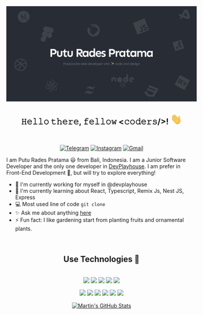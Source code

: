 <div align="center">
  <img src="https://github.com/radespratama/radespratama/blob/main/static/Banner.jpg" />
  <h2 align="center"> 𝙷𝚎𝚕𝚕𝚘 𝚝𝚑𝚎𝚛𝚎, 𝚏𝚎𝚕𝚕𝚘𝚠 <𝚌𝚘𝚍𝚎𝚛𝚜/>! 
  <img src="https://raw.githubusercontent.com/ABSphreak/ABSphreak/master/gifs/Hi.gif" width="30px"></h2>
  <br />
</div>

<!-- Your badges -->
<div align="center">

[![Telegram](https://img.shields.io/badge/radespratama%20-%2326A5E4.svg?&style=for-the-badge&logo=telegram&logoColor=white)](https://t.me/radespratama)
[![Instagram](https://img.shields.io/badge/instagram%20-%23E4405F.svg?&style=for-the-badge&logo=instagram&logoColor=white)](https://www.instagram.com/radespratamaa/)
[![Gmail](https://img.shields.io/badge/email%20me-%23EA4335.svg?&style=for-the-badge&logo=gmail&logoColor=white)](mailto:radespratamaa@gmail.com)

</div>

I am Putu Rades Pratama 😃 from Bali, Indonesia. I am a Junior Software Developer and the only one developer in [DevPlayhouse](https://github.com/DevPlayhouse). I am prefer in Front-End Development 👏, but will try to explore everything!

- 🔭 I'm currently working for myself in @devplayhouse
- 🌱 I'm currently learning about React, Typescript, Remix Js, Nest JS, Express
- 💻 Most used line of code `git clone`
- ✨ Ask me about anything [here](https://github.com/radespratama/radespratama/discussions/1)
- ⚡ Fun fact: I like gardening start from planting fruits and ornamental plants.

<div align="center">
  <br><h2>Use Technologies 🚀</h2><br>
</div>

<div align="center">
  <img src="https://img.shields.io/badge/javascript%20-%23323330.svg?&style=for-the-badge&logo=javascript&logoColor=%23F7DF1E"/>
  <img src="https://img.shields.io/badge/typescript%20-%23007ACC.svg?&style=for-the-badge&logo=typescript&logoColor=white"/>
  <img src="https://img.shields.io/badge/PWA-F6C915?style=for-the-badge&logo=pwa&logoColor=black"/>
  <img src="https://img.shields.io/badge/react%20js-%2361DAFB?&style=for-the-badge&logo=react&logoColor=%232E3440"/>
  <img src="https://img.shields.io/badge/next%20js-%23000000?&style=for-the-badge&logo=next.js&logoColor=white"/>
  
</div>
<div align="center">

![](https://img.shields.io/badge/Editor-Visual_Studio_Code-informational?style=flat&logo=visualstudio&logoColor=white&color=2bbc8a)
![](https://img.shields.io/badge/Shell-Bash-informational?style=flat&logo=gnu-bash&logoColor=white&color=2bbc8a)
![](https://img.shields.io/badge/Code-Make-informational?style=flat&logo=cmake&logoColor=white&color=2bbc8a)
![](https://img.shields.io/badge/Tools-Figma-informational?style=flat&logo=figma&logoColor=white&color=2bbc8a)
![](https://img.shields.io/badge/Tools-PostgreSQL-informational?style=flat&logo=postgresql&logoColor=white&color=2bbc8a)
![](https://img.shields.io/badge/Cloud-Digital_Ocean-informational?style=flat&logo=digitalocean&logoColor=white&color=2bbc8a)

<a href="https://github.com/radespratama/radespratama">
  <img align="center" src="https://github-readme-stats.vercel.app/api?username=radespratama&show_icons=true&line_height=27&count_private=true&title_color=ffffff&text_color=c9cacc&icon_color=2bbc8a&bg_color=1d1f21" alt="Martin's GitHub Stats" />
</a>
</div>

<!-- <img src="https://media.giphy.com/media/LnQjpWaON8nhr21vNW/giphy.gif" width="40"> <em><b>I love connecting with different people</b> so if you want to say <b>hi, I'll be happy to meet you!</b> ✌</em>
<br>
Do 🌟 my repositories if you find my projects interesting, at least your star could make someone's happy 👏. -->
